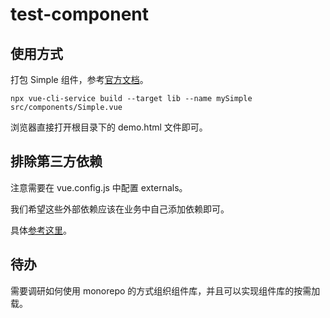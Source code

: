 # test-component

## 使用方式

打包 Simple 组件，参考[官方文档](https://next.cli.vuejs.org/zh/guide/build-targets.html)。

```
npx vue-cli-service build --target lib --name mySimple src/components/Simple.vue
```

浏览器直接打开根目录下的 demo.html 文件即可。

## 排除第三方依赖

注意需要在 vue.config.js 中配置 externals。

我们希望这些外部依赖应该在业务中自己添加依赖即可。

具体[参考这里](https://webpack.docschina.org/configuration/externals/)。

## 待办

需要调研如何使用 monorepo 的方式组织组件库，并且可以实现组件库的按需加载。
